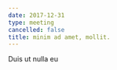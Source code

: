 ```yaml
---
date: 2017-12-31
type: meeting
cancelled: false
title: minim ad amet, mollit.
---
```

Duis ut nulla eu